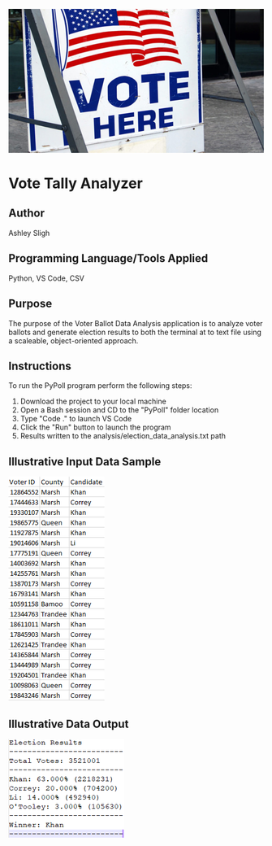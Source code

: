 ![Vote](Images/VoteLogo.png)

# Vote Tally Analyzer

## Author

Ashley Sligh

## Programming Language/Tools Applied

Python, VS Code, CSV

## Purpose

The purpose of the Voter Ballot Data Analysis application is to analyze voter ballots and generate election results to both the terminal at to text file using a scaleable, object-oriented approach.

## Instructions

To run the PyPoll program perform the following steps:
1) Download the project to your local machine
2) Open a Bash session and CD to the "PyPoll" folder location
3) Type "Code ." to launch VS Code
4) Click the "Run" button to launch the program
5) Results written to the analysis/election_data_analysis.txt path

## Illustrative Input Data Sample

![Vote](Images/IllustrativeDataInput.png)

## Illustrative Data Output

![Vote](Images/IllustrativeDataOutput.png)
